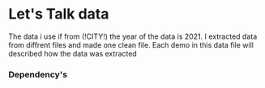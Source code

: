 # Let's Talk data 

The data i use if from (!CITY!) the year of the data is 2021.
I extracted data from diffrent files and made one clean file.
Each demo in this data file will described how the data was extracted 


### Dependency's


